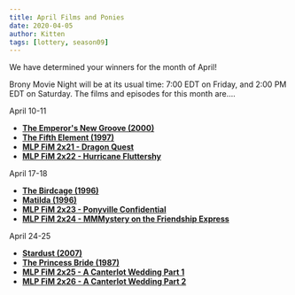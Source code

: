 ```yaml
---
title: April Films and Ponies
date: 2020-04-05
author: Kitten
tags: [lottery, season09]
---
```


We have determined your winners for the month of April!

Brony Movie Night will be at its usual time: 7:00 EDT on Friday, and 2:00 PM EDT on Saturday.  The films and episodes for this month are....

April 10-11
-	**[The Emperor's New Groove (2000)][m1]**
-	**[The Fifth Element (1997)][m2]**
-	**[MLP FiM 2x21 - Dragon Quest][p1]**
-	**[MLP FiM 2x22 - Hurricane Fluttershy][p2]**

April 17-18
-	**[The Birdcage (1996)][m3]**
-	**[Matilda (1996)][m4]**
-	**[MLP FiM 2x23 - Ponyville Confidential][p3]**
-	**[MLP FiM 2x24 - MMMystery on the Friendship Express][p4]**

April 24-25
-	**[Stardust (2007)][m5]**
-	**[The Princess Bride (1987)][m6]**
-	**[MLP FiM 2x25 - A Canterlot Wedding Part 1][p5]**
-	**[MLP FiM 2x26 - A Canterlot Wedding Part 2][p6]** 


[m1]: https://www.imdb.com/title/tt0120917/
[m2]: https://www.imdb.com/title/tt0119116/
[m3]: https://www.imdb.com/title/tt0115685/
[m4]: https://www.imdb.com/title/tt0117008/
[m5]: https://www.imdb.com/title/tt0486655/
[m6]: https://www.imdb.com/title/tt0093779/
[p1]: https://www.imdb.com/title/tt2247709/
[p2]: https://www.imdb.com/title/tt2267619/
[p3]: https://www.imdb.com/title/tt2284601/
[p4]: https://www.imdb.com/title/tt2298987/
[p5]: https://www.imdb.com/title/tt2303843/
[p6]: https://www.imdb.com/title/tt2303845/
